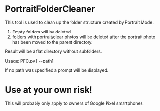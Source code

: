 # PortraitFolderCleaner

This tool is used to clean up the folder structure created by Portrait Mode. 

1. Empty folders will be deleted
2. folders with portrait/clear photos will be deleted after the portrait photo has been moved to the parent directory.

Result will be a flat directory without subfolders.

Usage:
  PFC.py [ --path]

If no path was specified a prompt will be displayed.

# Use at your own risk!

This will probably only apply to owners of Google Pixel smartphones.

